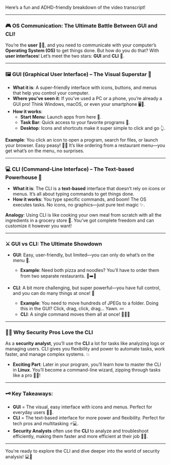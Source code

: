 Here’s a fun and ADHD-friendly breakdown of the video transcript!

---

### 🎮 **OS Communication: The Ultimate Battle Between GUI and CLI!**

You’re the **user** 🧑‍💻, and you need to communicate with your computer’s **Operating System (OS)** to get things done. But how do you do that? With **user interfaces**! Let’s meet the two stars: **GUI** and **CLI** 🎉.

---

### 🖼️ **GUI (Graphical User Interface)** – The Visual Superstar 🌟

- **What it is**: A super-friendly interface with icons, buttons, and menus that help you control your computer.
- **Where you’ve seen it**: If you’ve used a PC or a phone, you’re already a GUI pro! Think Windows, macOS, or even your smartphone 🖥️📱.
- **How it works**:
   - **Start Menu**: Launch apps from here 🚀.
   - **Task Bar**: Quick access to your favorite programs 📂.
   - **Desktop**: Icons and shortcuts make it super simple to click and go 👆.

**Example**: You click an icon to open a program, search for files, or launch your browser. Easy peasy! 🍕🍔 It’s like ordering from a restaurant menu—you get what’s on the menu, no surprises.

---

### 💻 **CLI (Command-Line Interface)** – The Text-based Powerhouse 💪

- **What it is**: The CLI is a **text-based** interface that doesn’t rely on icons or menus. It’s all about typing commands to get things done.
- **How it works**: You type specific commands, and boom! The OS executes tasks. No icons, no graphics—just pure text magic ✨.

**Analogy**: Using CLI is like cooking your own meal from scratch with all the ingredients in a grocery store 🛒. You’ve got complete freedom and can customize it however you want!

---

### ⚔️ **GUI vs CLI: The Ultimate Showdown**

- **GUI**: Easy, user-friendly, but limited—you can only do what’s on the menu 🍕.
   - **Example**: Need both pizza and noodles? You’ll have to order them from two separate restaurants. 🍕➡️🍜
  
- **CLI**: A bit more challenging, but super powerful—you have full control, and you can do many things at once! 🚀
   - **Example**: You need to move hundreds of JPEGs to a folder. Doing this in the GUI? Click, drag, click, drag… Yawn. 💤
   - **CLI**: A single command moves them all at once! 🏃‍♂️💨

---

### 👨‍💻 **Why Security Pros Love the CLI**

As a **security analyst**, you’ll use the **CLI** a lot for tasks like analyzing logs or managing users. CLI gives you flexibility and power to automate tasks, work faster, and manage complex systems. 💥

- **Exciting Part**: Later in your program, you’ll learn how to master the CLI in **Linux**. You’ll become a command-line wizard, zipping through tasks like a pro 🧙‍♂️!

---

### 🗝️ **Key Takeaways:**

- **GUI** = The visual, easy interface with icons and menus. Perfect for everyday users 🍔🍕.
- **CLI** = The text-based interface for more power and flexibility. Perfect for tech pros and multitasking ⚡💻.
- **Security Analysts** often use the **CLI** to analyze and troubleshoot efficiently, making them faster and more efficient at their job 🕵️‍♂️.

---

You're ready to explore the CLI and dive deeper into the world of security analysis! 💻🔐